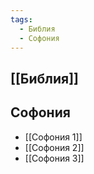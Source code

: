 ```yaml
---
tags:
  - Библия
  - Софония
---
```

## [[Библия]]
## Софония
- [[Софония 1]]
- [[Софония 2]]
- [[Софония 3]]
